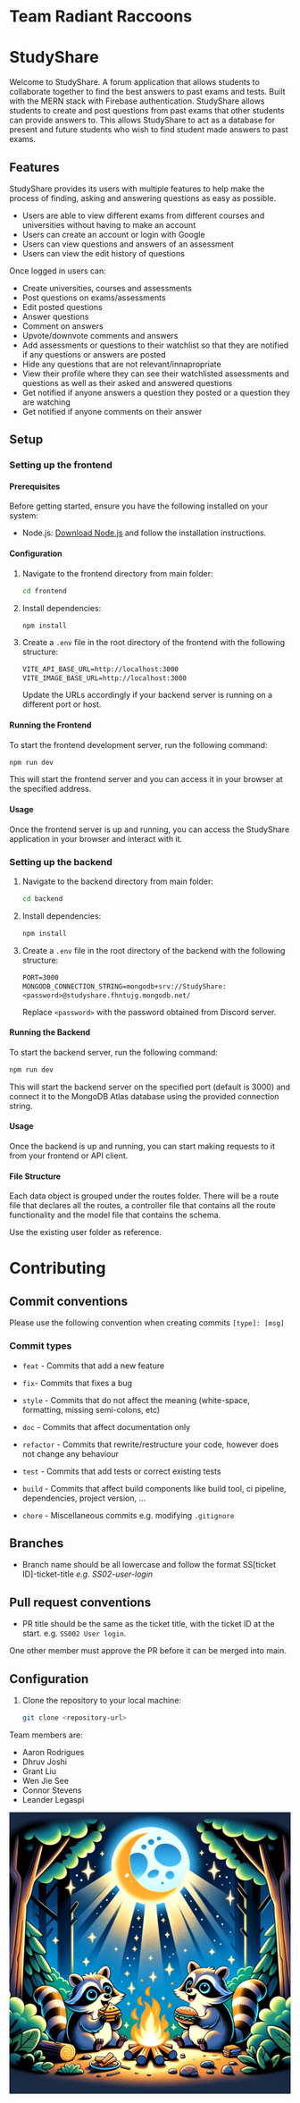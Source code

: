 # Team Radiant Raccoons
# StudyShare
Welcome to StudyShare. A forum application that allows students to collaborate together to find the best answers to past exams and tests. Built with the MERN stack with Firebase authentication. StudyShare allows students to create and post questions from past exams that other students can provide answers to. This allows StudyShare to act as a database for present and future students who wish to find student made answers to past exams. 

## Features
StudyShare provides its users with multiple features to help make the process of finding, asking and answering questions as easy as possible.
 - Users are able to view different exams from different courses and universities without having to make an account
 - Users can create an account or login with Google
 - Users can view questions and answers of an assessment
 - Users can view the edit history of questions
 
 Once logged in users can:
 - Create universities, courses and assessments
 - Post questions on exams/assessments
 - Edit posted questions
 - Answer questions
 - Comment on answers
 - Upvote/downvote comments and answers
 - Add assessments or questions to their watchlist so that they are notified if any questions or answers are posted
 - Hide any questions that are not relevant/innapropriate
 - View their profile where they can see their watchlisted assessments and questions as well as their asked and answered questions
 - Get notified if anyone answers a question they posted or a question they are watching
 - Get notified if anyone comments on their answer


## Setup
### Setting up the frontend


#### Prerequisites

Before getting started, ensure you have the following installed on your system:

- Node.js: [Download Node.js](https://nodejs.org/en/download/) and follow the installation instructions.

#### Configuration


1. Navigate to the frontend directory from main folder:

   ```bash
   cd frontend
   ```

2. Install dependencies:

   ```bash
   npm install
   ```

3. Create a `.env` file in the root directory of the frontend with the following structure:

   ```plaintext
   VITE_API_BASE_URL=http://localhost:3000
   VITE_IMAGE_BASE_URL=http://localhost:3000
   ```

   Update the URLs accordingly if your backend server is running on a different port or host.

#### Running the Frontend

To start the frontend development server, run the following command:

```bash
npm run dev
```

This will start the frontend server and you can access it in your browser at the specified address.

#### Usage

Once the frontend server is up and running, you can access the StudyShare application in your browser and interact with it.


### Setting up the backend


1. Navigate to the backend directory from main folder:

   ```bash
   cd backend
   ```

2. Install dependencies:

   ```bash
   npm install
   ```

3. Create a `.env` file in the root directory of the backend with the following structure:

   ```plaintext
   PORT=3000
   MONGODB_CONNECTION_STRING=mongodb+srv://StudyShare:<password>@studyshare.fhntujg.mongodb.net/
   ```

   Replace `<password>` with the password obtained from Discord server.

#### Running the Backend

To start the backend server, run the following command:

```bash
npm run dev
```

This will start the backend server on the specified port (default is 3000) and connect it to the MongoDB Atlas database using the provided connection string.

#### Usage

Once the backend is up and running, you can start making requests to it from your frontend or API client.


#### File Structure

Each data object is grouped under the routes folder. There will be a route file that declares all the routes, a controller file that contains all the route functionality and the model file that contains the schema.

Use the existing user folder as reference.

# Contributing 

## Commit conventions

Please use the following convention when creating commits `[type]: [msg]`

### Commit types

- `feat` - Commits that add a new feature

- `fix`- Commits that fixes a bug

- `style` - Commits that do not affect the meaning (white-space, formatting, missing semi-colons, etc)

- `doc` - Commits that affect documentation only

- `refactor` - Commits that rewrite/restructure your code, however does not change any behaviour

- `test` - Commits that add tests or correct existing tests

- `build` - Commits that affect build components like build tool, ci pipeline, dependencies, project version, ...

- `chore` - Miscellaneous commits e.g. modifying `.gitignore`

## Branches

- Branch name should be all lowercase and follow the format SS[ticket ID]-ticket-title _e.g. SS02-user-login_

## Pull request conventions

- PR title should be the same as the ticket title, with the ticket ID at the start. e.g. `SS002 User login`.

One other member must approve the PR before it can be merged into main.


## Configuration

1. Clone the repository to your local machine:

   ```bash
   git clone <repository-url>
   ```

Team members are:
- Aaron Rodrigues
- Dhruv Joshi
- Grant Liu
- Wen Jie See
- Connor Stevens
- Leander Legaspi

![](./group-image/Radiant%20Raccoons.webp)